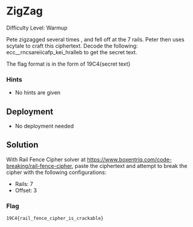 
# ZigZag

Difficulty Level: Warmup

Pete zigzagged several times , and fell off at the 7 rails. Peter then uses scytale to craft this ciphertext. Decode the following: ecc__rncsareiicafp_kei_hralleb to get the secret text. 

The flag format is in the form of 19C4{secret text}


### Hints

- No hints are given


## Deployment

- No deployment needed


## Solution

With Rail Fence Cipher solver at https://www.boxentriq.com/code-breaking/rail-fence-cipher, paste the ciphertext and attempt to break the cipher with the following configurations:
 - Rails: 7
 - Offset: 3


### Flag
`19C4{rail_fence_cipher_is_crackable}`
